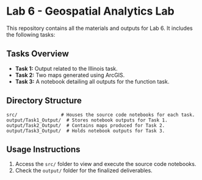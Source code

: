 # Lab 6 - Geospatial Analytics Lab

This repository contains all the materials and outputs for Lab 6. It includes the following tasks:

## Tasks Overview
- **Task 1:** Output related to the Illinois task.
- **Task 2:** Two maps generated using ArcGIS.
- **Task 3:** A notebook detailing all outputs for the function task.

## Directory Structure
```
src/                # Houses the source code notebooks for each task.
output/Task1_Output/  # Stores notebook outputs for Task 1.
output/Task2_Output/  # Contains maps produced for Task 2.
output/Task3_Output/  # Holds notebook outputs for Task 3.
```

## Usage Instructions
1. Access the `src/` folder to view and execute the source code notebooks.
2. Check the `output/` folder for the finalized deliverables.
